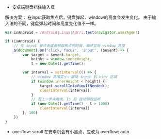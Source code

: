 - 安卓端键盘挡住输入框

解决方案： 在input获取焦点后，键盘弹起，window的高度会发生变化。
由于输入法的不同，键盘弹起时间和高度变化值不一样。

```js
var isAndroid = /Android|Linux|Adr/i.test(navigator.userAgent)

if (isAndroid) {
    // 在 input 被点击或者获取焦点的时候，循环监听 window 高度
    $(document).on('click, focus', 'input', ($event) => {
        var target = $event.target,
            height = window.innerHeight,
            t = new Date().getTime();

        var interval = setInterval(() => {
            // window 高度变小，滚动 input 到 view 区域
            if (window.innerHeight < height) {
                target.scrollIntoViewIfNeeded();
                clearInterval(interval);
            }
            // 若上一步未触发，1s 后 自动销毁监听
            if (new Date().getTime() - t > 1000)
                clearInterval(interval)
        }, 100)
    })
}
```

- overflow: scroll 在安卓机会有小黑点，应改为 overflow: auto
